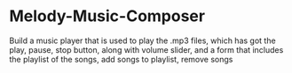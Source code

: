 # Melody-Music-Composer
Build a music player that is used to play the .mp3 files, which has got the play, pause, stop button, along with volume slider, and a form that includes the playlist of the songs, add songs to playlist, remove songs
